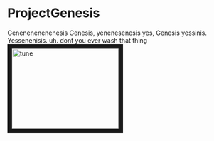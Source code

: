 # ProjectGenesis
Genenenenenenesis Genesis, yenenesenesis yes, Genesis yessinis. Yessenenisis. uh.
dont you ever wash that thing
<a href="http://www.youtube.com/watch?feature=player_embedded&v=YOUTUBE_VIDEO_ID_HERE
" target="_blank"><img src="http://img.youtube.com/vi/fY8E_fni8sM/0.jpg" 
alt="tune" width="240" height="180" border="10" /></a>
